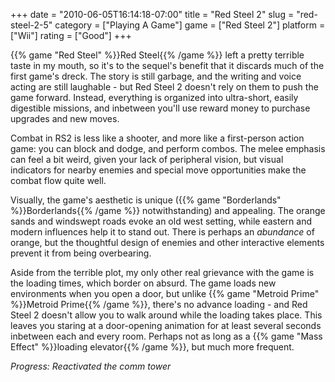 +++
date = "2010-06-05T16:14:18-07:00"
title = "Red Steel 2"
slug = "red-steel-2-5"
category = ["Playing A Game"]
game = ["Red Steel 2"]
platform = ["Wii"]
rating = ["Good"]
+++

{{% game "Red Steel" %}}Red Steel{{% /game %}} left a pretty terrible taste in my mouth, so it's to the sequel's benefit that it discards much of the first game's dreck.  The story is still garbage, and the writing and voice acting are still laughable - but Red Steel 2 doesn't rely on them to push the game forward.  Instead, everything is organized into ultra-short, easily digestible missions, and inbetween you'll use reward money to purchase upgrades and new moves.

Combat in RS2 is less like a shooter, and more like a first-person action game: you can block and dodge, and perform combos.  The melee emphasis can feel a bit weird, given your lack of peripheral vision, but visual indicators for nearby enemies and special move opportunities make the combat flow quite well.

Visually, the game's aesthetic is unique ({{% game "Borderlands" %}}Borderlands{{% /game %}} notwithstanding) and appealing.  The orange sands and windswept roads evoke an old west setting, while eastern and modern influences help it to stand out.  There is perhaps an <i>abundance</i> of orange, but the thoughtful design of enemies and other interactive elements prevent it from being overbearing.

Aside from the terrible plot, my only other real grievance with the game is the loading times, which border on absurd.  The game loads new environments when you open a door, but unlike {{% game "Metroid Prime" %}}Metroid Prime{{% /game %}}, there's no advance loading - and Red Steel 2 doesn't allow you to walk around while the loading takes place.  This leaves you staring at a door-opening animation for at least several seconds inbetween each and every room.  Perhaps not as long as a {{% game "Mass Effect" %}}loading elevator{{% /game %}}, but much more frequent.

<i>Progress: Reactivated the comm tower</i>